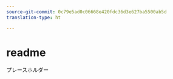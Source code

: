 ```yaml
---
source-git-commit: 0c79e5ad0c06668e420fdc36d3e627ba5500ab5d
translation-type: ht

---
```

# readme

プレースホルダー
